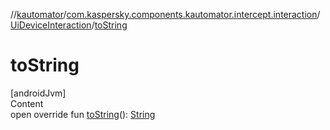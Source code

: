 //[kautomator](../../index.md)/[com.kaspersky.components.kautomator.intercept.interaction](../index.md)/[UiDeviceInteraction](index.md)/[toString](to-string.md)



# toString  
[androidJvm]  
Content  
open override fun [toString](to-string.md)(): [String](https://kotlinlang.org/api/latest/jvm/stdlib/kotlin/-string/index.html)  



